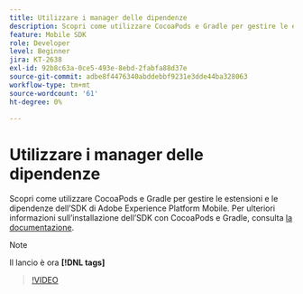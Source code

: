 ```yaml
---
title: Utilizzare i manager delle dipendenze
description: Scopri come utilizzare CocoaPods e Gradle per gestire le estensioni e le dipendenze dell’SDK di Mobile.
feature: Mobile SDK
role: Developer
level: Beginner
jira: KT-2638
exl-id: 92b8c63a-0ce5-493e-8ebd-2fabfa88d37e
source-git-commit: adbe8f4476340abddebbf9231e3dde44ba328063
workflow-type: tm+mt
source-wordcount: '61'
ht-degree: 0%

---
```


# Utilizzare i manager delle dipendenze

Scopri come utilizzare CocoaPods e Gradle per gestire le estensioni e le dipendenze dell’SDK di Adobe Experience Platform Mobile. Per ulteriori informazioni sull’installazione dell’SDK con CocoaPods e Gradle, consulta [la documentazione](https://developer.adobe.com/client-sdks/documentation/getting-started/get-the-sdk/).

>[!NOTE]
>
> Il lancio è ora **[!DNL tags]**

>[!VIDEO](https://video.tv.adobe.com/v/26263/?quality=12&learn=on)
